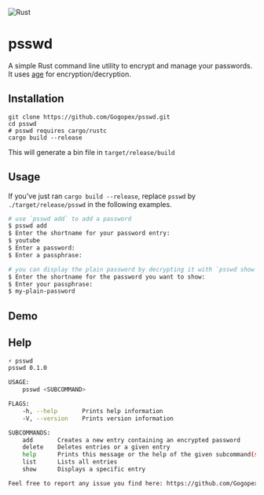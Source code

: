 ![Rust](https://github.com/Gogopex/psswd/workflows/Rust/badge.svg?branch=master&event=push)

# psswd
A simple Rust command line utility to encrypt and manage your passwords. 
It uses [age](https://github.com/FiloSottile/age) for encryption/decryption. 

## Installation
```
git clone https://github.com/Gogopex/psswd.git
cd psswd
# psswd requires cargo/rustc
cargo build --release
```
This will generate a bin file in `target/release/build`

## Usage
If you've just ran `cargo build --release`, replace `psswd` by `./target/release/psswd` in the following examples.
```bash
# use `psswd add` to add a password
$ psswd add
$ Enter the shortname for your password entry: 
$ youtube
$ Enter a password:
$ Enter a passphrase:

# you can display the plain password by decrypting it with `psswd show`
$ Enter the shortname for the password you want to show:
$ Enter your passphrase:
$ my-plain-password
```

## Demo


## Help
```bash
⚡ psswd
psswd 0.1.0

USAGE:
    psswd <SUBCOMMAND>

FLAGS:
    -h, --help       Prints help information
    -V, --version    Prints version information

SUBCOMMANDS:
    add       Creates a new entry containing an encrypted password
    delete    Deletes entries or a given entry
    help      Prints this message or the help of the given subcommand(s)
    list      Lists all entries
    show      Displays a specific entry

Feel free to report any issue you find here: https://github.com/Gogopex/psswd/issues
```
